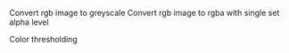 

Convert rgb image to greyscale
Convert rgb image to rgba with single set alpha level




Color thresholding